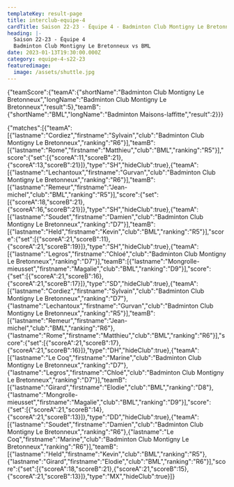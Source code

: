 ```yaml
---
templateKey: result-page
title: interclub-equipe-4
cardTitle: Saison 22-23 - Équipe 4 - Badminton Club Montigny Le Bretonneux vs BML
heading: |-
  Saison 22-23 - Équipe 4
  Badminton Club Montigny Le Bretonneux vs BML
date: 2023-01-13T19:30:00.000Z
category: equipe-4-s22-23
featuredimage:
  image: /assets/shuttle.jpg
---
```


<teamscoreboard>{"teamScore":{"teamA":{"shortName":"Badminton Club Montigny Le Bretonneux","longName":"Badminton Club Montigny Le Bretonneux","result":5},"teamB":{"shortName":"BML","longName":"Badminton Maisons-laffitte","result":2}}}</teamscoreboard>

<scoreboard>{"matches":[{"teamA":[{"lastname":"Cordiez","firstname":"Sylvain","club":"Badminton Club Montigny Le Bretonneux","ranking":"R6"}],"teamB":[{"lastname":"Rome","firstname":"Matthieu","club":"BML","ranking":"R5"}],"score":{"set":[{"scoreA":11,"scoreB":21},{"scoreA":13,"scoreB":21}]},"type":"SH","hideClub":true},{"teamA":[{"lastname":"Lechantoux","firstname":"Gurvan","club":"Badminton Club Montigny Le Bretonneux","ranking":"R6"}],"teamB":[{"lastname":"Remeur","firstname":"Jean-michel","club":"BML","ranking":"R5"}],"score":{"set":[{"scoreA":18,"scoreB":21},{"scoreA":16,"scoreB":21}]},"type":"SH","hideClub":true},{"teamA":[{"lastname":"Soudet","firstname":"Damien","club":"Badminton Club Montigny Le Bretonneux","ranking":"D7"}],"teamB":[{"lastname":"Held","firstname":"Kevin","club":"BML","ranking":"R5"}],"score":{"set":[{"scoreA":21,"scoreB":11},{"scoreA":21,"scoreB":19}]},"type":"SH","hideClub":true},{"teamA":[{"lastname":"Legros","firstname":"Chloé","club":"Badminton Club Montigny Le Bretonneux","ranking":"D7"}],"teamB":[{"lastname":"Mongrolle-mieusset","firstname":"Magalie","club":"BML","ranking":"D9"}],"score":{"set":[{"scoreA":21,"scoreB":16},{"scoreA":21,"scoreB":17}]},"type":"SD","hideClub":true},{"teamA":[{"lastname":"Cordiez","firstname":"Sylvain","club":"Badminton Club Montigny Le Bretonneux","ranking":"D7"},{"lastname":"Lechantoux","firstname":"Gurvan","club":"Badminton Club Montigny Le Bretonneux","ranking":"R5"}],"teamB":[{"lastname":"Remeur","firstname":"Jean-michel","club":"BML","ranking":"R6"},{"lastname":"Rome","firstname":"Matthieu","club":"BML","ranking":"R6"}],"score":{"set":[{"scoreA":21,"scoreB":17},{"scoreA":21,"scoreB":16}]},"type":"DH","hideClub":true},{"teamA":[{"lastname":"Le Coq","firstname":"Marine","club":"Badminton Club Montigny Le Bretonneux","ranking":"D7"},{"lastname":"Legros","firstname":"Chloé","club":"Badminton Club Montigny Le Bretonneux","ranking":"D7"}],"teamB":[{"lastname":"Girard","firstname":"Elodie","club":"BML","ranking":"D8"},{"lastname":"Mongrolle-mieusset","firstname":"Magalie","club":"BML","ranking":"D9"}],"score":{"set":[{"scoreA":21,"scoreB":14},{"scoreA":21,"scoreB":13}]},"type":"DD","hideClub":true},{"teamA":[{"lastname":"Soudet","firstname":"Damien","club":"Badminton Club Montigny Le Bretonneux","ranking":"R6"},{"lastname":"Le Coq","firstname":"Marine","club":"Badminton Club Montigny Le Bretonneux","ranking":"R6"}],"teamB":[{"lastname":"Held","firstname":"Kevin","club":"BML","ranking":"R5"},{"lastname":"Girard","firstname":"Elodie","club":"BML","ranking":"R6"}],"score":{"set":[{"scoreA":18,"scoreB":21},{"scoreA":21,"scoreB":15},{"scoreA":21,"scoreB":13}]},"type":"MX","hideClub":true}]}</scoreboard>